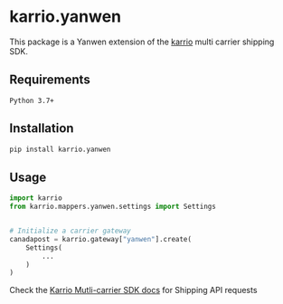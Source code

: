 # karrio.yanwen

This package is a Yanwen extension of the [karrio](https://pypi.org/project/karrio) multi carrier shipping SDK.

## Requirements

`Python 3.7+`

## Installation

```bash
pip install karrio.yanwen
```

## Usage

```python
import karrio
from karrio.mappers.yanwen.settings import Settings


# Initialize a carrier gateway
canadapost = karrio.gateway["yanwen"].create(
    Settings(
        ...
    )
)
```

Check the [Karrio Mutli-carrier SDK docs](https://sdk.karrio.com) for Shipping API requests
